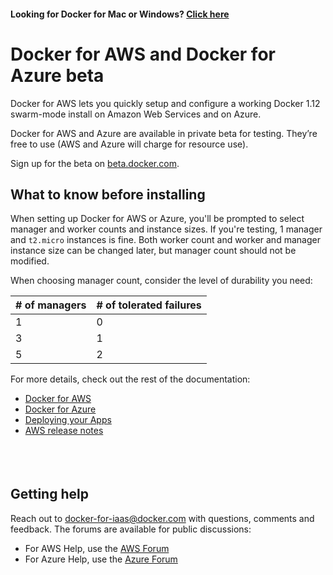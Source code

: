 <!--[metadata]>
+++
title = "Docker for AWS and Azure"
description = "Docker for AWS and Azure"
keywords = ["iaas, aws, azure"]
[menu.iaas]
identifier="docs"
name = "Getting Started"
weight="1"
+++
<![end-metadata]-->

#### Looking for Docker for Mac or Windows? <a href="https://docs.docker.com/" target="_blank">Click here</a>

# Docker for AWS and Docker for Azure beta

Docker for AWS lets you quickly setup and configure a working Docker 1.12 swarm-mode install on Amazon Web Services and on Azure.

Docker for AWS and Azure are available in private beta for testing. They’re free to use (AWS and Azure will charge for resource use).

Sign up for the beta on [beta.docker.com](https://beta.docker.com/).

## What to know before installing

When setting up Docker for AWS or Azure, you'll be prompted to select manager and worker counts and instance sizes. If you're testing, 1 manager and `t2.micro` instances is fine. Both worker count and worker and manager instance size can be changed later, but manager count should not be modified.

When choosing manager count, consider the level of durability you need:

| # of managers  | # of tolerated failures |
| ------------- | ------------- |
| 1  | 0  |
| 3  | 1  |
| 5  | 2  |

For more details, check out the rest of the documentation:

 * [Docker for AWS](aws.md) 
 * [Docker for Azure](azure.md)
 * [Deploying your Apps](deploy.md)
 * [AWS release notes](aws-release-notes.md)

<p style="margin-bottom:50px">&nbsp;</p>

## Getting help

Reach out to <docker-for-iaas@docker.com> with questions, comments and feedback. The forums are available for public discussions:

* For AWS Help, use the [AWS Forum](https://forums.docker.com/c/docker-for-aws)
* For Azure Help, use the [Azure Forum](https://forums.docker.com/c/docker-for-azure)
